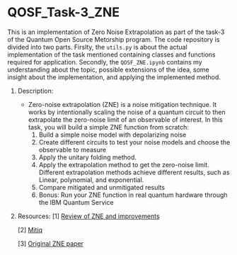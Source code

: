 # QOSF_Task-3_ZNE
This is an implementation of Zero Noise Extrapolation as part of the task-3 of the Quantum Open Source Metorship program. The code repository is divided into two parts. Firslty, the `utils.py` is about the actual implementation of the task mentioned containing classes and functions required for application. Secondly, the `QOSF_ZNE.ipynb` contains my understanding about the topic, possible extensions of the idea, some insight about the implementation, and applying the implemented method. 

1. Description:
    * Zero-noise extrapolation (ZNE) is a noise mitigation technique. It works by intentionally     scaling the noise of a quantum circuit to then extrapolate the zero-noise limit of an observable of interest. In this task, you will build a simple ZNE function from scratch:
      1) Build a simple noise model with depolarizing noise
      2) Create different circuits to test your noise models and choose the observable to measure
      3) Apply the unitary folding method.
      4) Apply the extrapolation method to get the zero-noise limit. Different extrapolation methods achieve different results, such as Linear, polynomial, and exponential.
      5) Compare mitigated and unmitigated results
      6) Bonus: Run your ZNE function in real quantum hardware through the IBM Quantum Service
2. Resources:
   [1] [Review of ZNE and improvements](https://arxiv.org/abs/2005.10921)
   
   [2] [Mitiq](https://mitiq.readthedocs.io/en/stable/guide/zne-5-theory.html)
   
   [3] [Original ZNE paper](https://arxiv.org/abs/1611.09301) 
